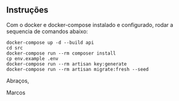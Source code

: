 ## Instruções

Com o docker e docker-compose instalado e configurado, rodar a sequencia de comandos abaixo:

    docker-compose up -d --build api
    cd src
    docker-compose run --rm composer install
    cp env.example .env
    docker-compose run --rm artisan key:generate
    docker-compose run --rm artisan migrate:fresh --seed

Abraços,

Marcos
